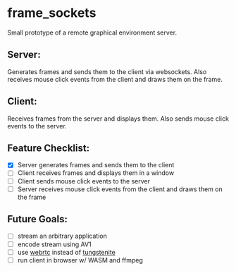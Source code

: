 # frame_sockets

Small prototype of a remote graphical environment server.

## Server:
Generates frames and sends them to the client via websockets. Also receives mouse click events from the client and draws them on the frame.

## Client:
Receives frames from the server and displays them. Also sends mouse click events to the server.


## Feature Checklist:
- [x] Server generates frames and sends them to the client
- [ ] Client receives frames and displays them in a window
- [ ] Client sends mouse click events to the server
- [ ] Server receives mouse click events from the client and draws them on the frame

## Future Goals:
- [ ] stream an arbitrary application
- [ ] encode stream using AV1
- [ ] use [webrtc](https://crates.io/crates/webrtc) instead of [tungstenite](https://crates.io/crates/tungstenite)
- [ ] run client in browser w/ WASM and ffmpeg
